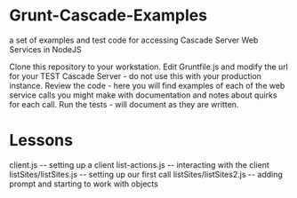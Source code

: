 Grunt-Cascade-Examples
======================

a set of examples and test code for accessing Cascade Server Web Services in NodeJS

Clone this repository to your workstation.
Edit Gruntfile.js and modify the url for your TEST Cascade Server - do not use this with your production instance.
Review the code - here you will find examples of each of the web service calls you might make with documentation and notes about quirks for each call.
Run the tests - will document as they are written.

Lessons
=======

client.js -- setting up a client
list-actions.js -- interacting with the client
listSites/listSites.js -- setting up our first call
listSites/listSites2.js -- adding prompt and starting to work with objects
